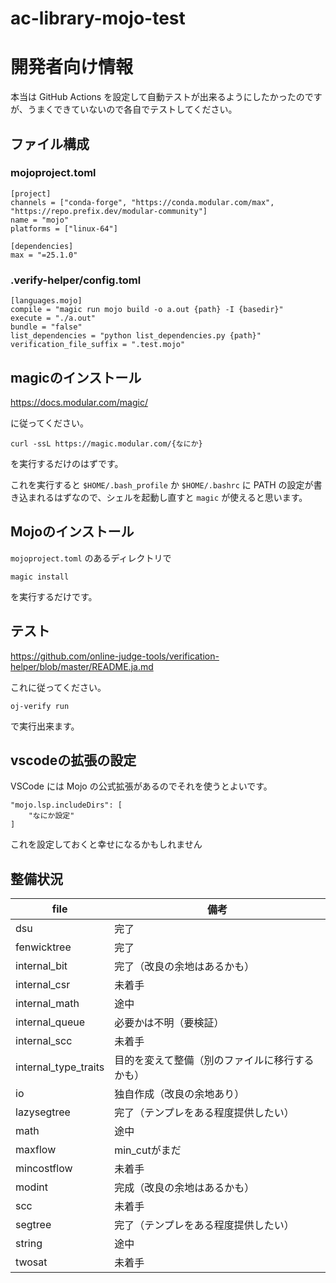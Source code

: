 # ac-library-mojo-test



# 開発者向け情報

本当は GitHub Actions を設定して自動テストが出来るようにしたかったのですが、うまくできていないので各自でテストしてください。

## ファイル構成

### mojoproject.toml

```
[project]
channels = ["conda-forge", "https://conda.modular.com/max", "https://repo.prefix.dev/modular-community"]
name = "mojo"
platforms = ["linux-64"]

[dependencies]
max = "=25.1.0"

```

### .verify-helper/config.toml

```
[languages.mojo]
compile = "magic run mojo build -o a.out {path} -I {basedir}"
execute = "./a.out"
bundle = "false"
list_dependencies = "python list_dependencies.py {path}"
verification_file_suffix = ".test.mojo"

```

## magicのインストール

https://docs.modular.com/magic/

に従ってください。

```
curl -ssL https://magic.modular.com/{なにか}
```

を実行するだけのはずです。

これを実行すると `$HOME/.bash_profile` か `$HOME/.bashrc` に PATH の設定が書き込まれるはずなので、シェルを起動し直すと `magic` が使えると思います。

## Mojoのインストール

`mojoproject.toml` のあるディレクトリで

```
magic install
```

を実行するだけです。

## テスト

https://github.com/online-judge-tools/verification-helper/blob/master/README.ja.md

これに従ってください。

```
oj-verify run
```

で実行出来ます。

## vscodeの拡張の設定

VSCode には Mojo の公式拡張があるのでそれを使うとよいです。

```
"mojo.lsp.includeDirs": [
    "なにか設定"
]
```

これを設定しておくと幸せになるかもしれません

## 整備状況

| file                 | 備考                                           | 
| -------------------- | ---------------------------------------------- | 
| dsu                  | 完了                                           | 
| fenwicktree          | 完了                                           | 
| internal_bit         | 完了（改良の余地はあるかも）                   | 
| internal_csr         | 未着手                                         | 
| internal_math        | 途中                                           | 
| internal_queue       | 必要かは不明（要検証）                         | 
| internal_scc         | 未着手                                         | 
| internal_type_traits | 目的を変えて整備（別のファイルに移行するかも） | 
| io                   | 独自作成（改良の余地あり）                     | 
| lazysegtree          | 完了（テンプレをある程度提供したい）           | 
| math                 | 途中                                           | 
| maxflow              | min_cutがまだ                                  | 
| mincostflow          | 未着手                                         | 
| modint               | 完成（改良の余地はあるかも）                   | 
| scc                  | 未着手                                         | 
| segtree              | 完了（テンプレをある程度提供したい）           | 
| string               | 途中                                           | 
| twosat               | 未着手                                         | 
